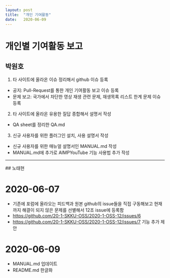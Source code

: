 ```yaml
---
layout: post
title:  "개인 기여활동"
date:   2020-06-09
---
```


# 개인별 기여활동 보고

## 박원호
1. 타 사이트에 올라온 이슈 정리해서 github 이슈 등록
- 공지: Pull-Request를 통한 개인 기여활동 보고 이슈 등록
- 문제 보고: 국가에서 차단한 영상 재생 관련 문제, 재생목록 리스트 한계 문제 이슈 등록

2. 타 사이트에 올라온 유용한 질답 종합해서 설명서 작성
- QA sheet를 정리한 QA.md 

3. 신규 사용자를 위한 플러그인 설치, 사용 설명서 작성
- 신규 사용자를 위한 매뉴얼 설명서인 MANUAL.md 작성
- MANUAL.md에 추가로 AIMPYouTube 기능 사용법 추가 작성

<hr>
## 노태현

# 2020-06-07
* 기존에 포럼에 올라오는 피드백과 원본 github의 issue들을 직접 구동해보고 현재까지 해결이 되지 않은 문제를 선별해서 12조 issue에 등록함
* https://github.com/20-1-SKKU-OSS/2020-1-OSS-12/issues/6 
* https://github.com/20-1-SKKU-OSS/2020-1-OSS-12/issues/7 기능 추가 제안

# 2020-06-09
* MANUAL.md 업데이트
* README.md 한글화
